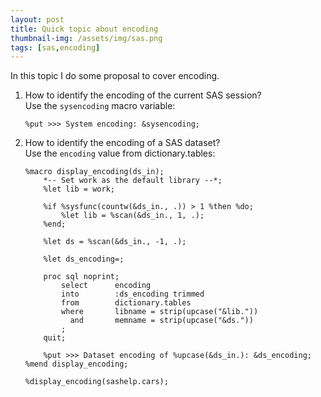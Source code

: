 ```yaml
---
layout: post
title: Quick topic about encoding
thumbnail-img: /assets/img/sas.png
tags: [sas,encoding]
---
```


In this topic I do some proposal to cover encoding.  

1) How to identify the encoding of the current SAS session?  
    Use the `sysencoding` macro variable:
    ```
    %put >>> System encoding: &sysencoding;
    ```

2) How to identify the encoding of a SAS dataset?   
    Use the `encoding` value from dictionary.tables:
    ```
    %macro display_encoding(ds_in);
        *-- Set work as the default library --*;
        %let lib = work;

        %if %sysfunc(countw(&ds_in., .)) > 1 %then %do;
            %let lib = %scan(&ds_in., 1, .);
        %end;

        %let ds = %scan(&ds_in., -1, .);

        %let ds_encoding=;

        proc sql noprint;
            select		encoding
            into		:ds_encoding trimmed
            from		dictionary.tables
            where		libname = strip(upcase("&lib."))
              and		memname = strip(upcase("&ds."))
            ;
        quit;

        %put >>> Dataset encoding of %upcase(&ds_in.): &ds_encoding;
    %mend display_encoding;

    %display_encoding(sashelp.cars);
    ```
